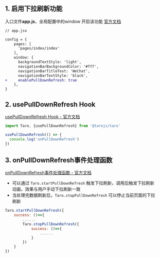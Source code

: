 

## 1. 启用下拉刷新功能

入口文件**app.js**，全局配置中的window 开启该功能 [官方文档](https://nervjs.github.io/taro/docs/tutorial.html#window)

```diff
// app.jsx

config = {
    pages: [
      'pages/index/index'
    ],
    window: {
      backgroundTextStyle: 'light',
      navigationBarBackgroundColor: '#fff',
      navigationBarTitleText: 'WeChat',
      navigationBarTextStyle: 'black',
+     enablePullDownRefresh: true
    },
}
```
## 2. usePullDownRefresh Hook

[usePullDownRefresh Hook - 官方文档](http://taro-docs.jd.com/taro/docs/hooks.html#usepulldownrefresh)

```javascript
import Taro, {usePullDownRefresh} from '@tarojs/taro'

usePullDownRefresh(() => {
  console.log('onPullDownRefresh')
})
```



## 3. onPullDownRefresh事件处理函数
[onPullDownRefresh事件处理函数 - 官方文档](https://nervjs.github.io/taro/docs/tutorial.html#页面事件处理函数)

- 可以通过 `Taro.startPullDownRefresh` 触发下拉刷新，调用后触发下拉刷新动画，效果与用户手动下拉刷新一致
- 当处理完数据刷新后，`Taro.stopPullDownRefresh` 可以停止当前页面的下拉刷新

```javascript
Taro.startPullDownRefresh({
    success: ()=>{
        ......
        Taro.stopPullDownRefresh({
            success: ()=>{
                ......
            }
        })
    }
})

```
